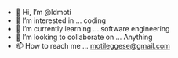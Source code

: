 - 👋 Hi, I’m @ldmoti
- 👀 I’m interested in ... coding 
- 🌱 I’m currently learning ... software engineering 
- 💞️ I’m looking to collaborate on ... Anything
- 📫 How to reach me ... motileggese@gmail.com
<!---
ldmoti/ldmoti is a ✨ special ✨ repository because its `README.md` (this file) appears on your GitHub profile.
You can click the Preview link to take a look at your changes.
--->
